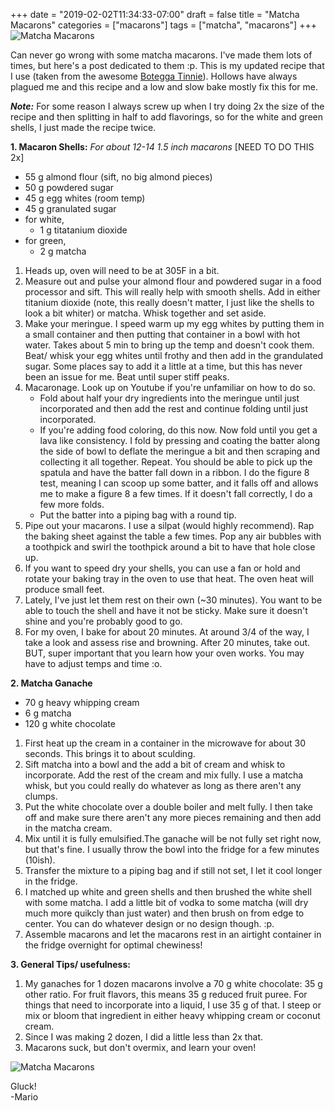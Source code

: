 +++
date = "2019-02-02T11:34:33-07:00"
draft = false
title = "Matcha Macarons"
categories = ["macarons"]
tags = ["matcha", "macarons"]
+++
![Matcha Macarons](https://farm8.staticflickr.com/7908/32518381727_eea7145abe_z.jpg)

Can never go wrong with some matcha macarons. I've made them lots of times, but here's a post dedicated to them :p. This is my updated recipe that I use (taken from the awesome [Botegga Tinnie](https://www.instagram.com/bottegatinnie/)). Hollows have always plagued me and this recipe and a low and slow bake mostly fix this for me. 

***Note:*** For some reason I always screw up when I try doing 2x the size of the recipe and then splitting in half to add flavorings, so for the white and green shells, I just made the recipe twice.

**1. Macaron Shells:**  *For about 12-14 1.5 inch macarons*  [NEED TO DO THIS 2x]

- 55 g almond flour (sift, no big almond pieces)  
- 50 g powdered sugar    
- 45 g egg whites (room temp)  
- 45 g granulated sugar  
- for white,
    - 1 g titatanium dioxide
- for green,
    - 2 g matcha

1. Heads up, oven will need to be at 305F in a bit. 
2. Measure out and pulse your almond flour and powdered sugar in a food processor and sift. This will really help with smooth shells. Add in either titanium dioxide (note, this really doesn't matter, I just like the shells to look a bit whiter) or matcha. Whisk together and set aside.  
3. Make your meringue. I speed warm up my egg whites by putting them in a small container and then putting that container in a bowl with hot water. Takes about 5 min to bring up the temp and doesn't cook them.  
Beat/ whisk your egg whites until frothy and then add in the grandulated sugar. Some places say to add it a little at a time, but this has never been an issue for me. Beat until super stiff peaks.  
4. Macaronage. Look up on Youtube if you're unfamiliar on how to do so.   
    - Fold about half your dry ingredients into the meringue until just incorporated and then add the rest and continue folding until just incorporated. 
    - If you're adding food coloring, do this now. Now fold until you get a lava like consistency. I fold by pressing and coating the batter along the side of bowl to deflate the meringue a bit and then scraping and collecting it all together. Repeat. You should be able to pick up the spatula and have the batter fall down in a ribbon. I do the figure 8 test, meaning I can scoop up some batter, and it falls off and allows me to make a figure 8 a few times. If it doesn't fall correctly, I do a few more folds.  
    - Put the batter into a piping bag with a round tip.    
5. Pipe out your macarons. I use a silpat (would highly recommend). Rap the baking sheet against the table a few times. Pop any air bubbles with a toothpick and swirl the toothpick around a bit to have that hole close up.   
6. If you want to speed dry your shells, you can use a fan or hold and rotate your baking tray in the oven to use that heat. The oven heat will produce small feet. 
7. Lately, I've just let them rest on their own (~30 minutes). You want to be able to touch the shell and have it not be sticky. Make sure it doesn't shine and you're probably good to go.   
6. For my oven, I bake for about 20 minutes. At around 3/4 of the way, I take a look and assess rise and browning. After 20 minutes, take out. BUT, super important that you learn how your oven works. You may have to adjust temps and time :o.  

**2. Matcha Ganache**  

- 70 g heavy whipping cream
- 6 g matcha   
- 120 g white chocolate      

1. First heat up the cream in a container in the microwave for about 30 seconds. This brings it to about sculding. 
2. Sift matcha into a bowl and the add a bit of cream and whisk to incorporate. Add the rest of the cream and mix fully. I use a matcha whisk, but you could really do whatever as long as there aren't any clumps.
3. Put the white chocolate over a double boiler and melt fully. I then take off and make sure there aren't any more pieces remaining and then add in the matcha cream.
4. Mix until it is fully emulsified.The ganache will be not fully set right now, but that's fine. I usually throw the bowl into the fridge for a few minutes (10ish).
5. Transfer the mixture to a piping bag and if still not set, I let it cool longer in the fridge.
6. I matched up white and green shells and then brushed the white shell with some matcha. I add a little bit of vodka to some matcha (will dry much more quikcly than just water) and then brush on from edge to center. You can do whatever design or no design though. :p.
8. Assemble macarons and let the macarons rest in an airtight container in the fridge overnight for optimal chewiness!   

**3. General Tips/ usefulness:**  
1. My ganaches for 1 dozen macarons involve a 70 g white chocolate: 35 g other ratio. For fruit flavors, this means 35 g reduced fruit puree. For things that need to incorporate into a liquid, I use 35 g of that. I steep or mix or bloom that ingredient in either heavy whipping cream or coconut cream.  
2. Since I was making 2 dozen, I did a little less than 2x that.  
3. Macarons suck, but don't overmix, and learn your oven!  

![Matcha Macarons](https://farm8.staticflickr.com/7888/46736987294_4e5650d466_z.jpg)

Gluck!    
-Mario